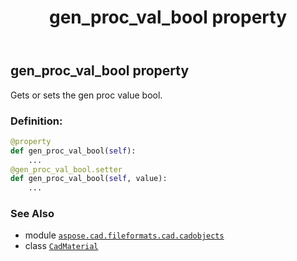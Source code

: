 ﻿---
title: gen_proc_val_bool property
second_title: Aspose.CAD for Python via .NET API References
description: 
type: docs
weight: 430
url: /python-net/aspose.cad.fileformats.cad.cadobjects/cadmaterial/gen_proc_val_bool/
is_root: false
---

## gen_proc_val_bool property


Gets or sets the gen proc value bool.
### Definition:
```python
@property
def gen_proc_val_bool(self):
    ...
@gen_proc_val_bool.setter
def gen_proc_val_bool(self, value):
    ...
```

### See Also
* module [`aspose.cad.fileformats.cad.cadobjects`](../../)
* class [`CadMaterial`](/cad/python-net/aspose.cad.fileformats.cad.cadobjects/cadmaterial)
